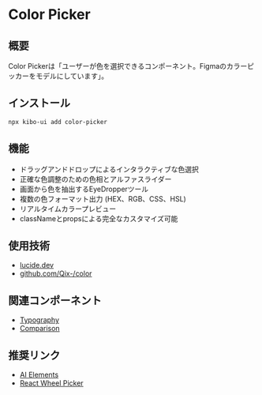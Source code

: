 # Color Picker

## 概要
Color Pickerは「ユーザーが色を選択できるコンポーネント。Figmaのカラーピッカーをモデルにしています」。

## インストール
```bash
npx kibo-ui add color-picker
```

## 機能
- ドラッグアンドドロップによるインタラクティブな色選択
- 正確な色調整のための色相とアルファスライダー
- 画面から色を抽出するEyeDropperツール
- 複数の色フォーマット出力 (HEX、RGB、CSS、HSL)
- リアルタイムカラープレビュー
- classNameとpropsによる完全なカスタマイズ可能

## 使用技術
- [lucide.dev](https://lucide.dev/)
- [github.com/Qix-/color](https://github.com/Qix-/color)

## 関連コンポーネント
- [Typography](/components/typography)
- [Comparison](/components/comparison)

## 推奨リンク
- [AI Elements](https://ai-sdk.dev/elements/components?ref=kibo)
- [React Wheel Picker](https://react-wheel-picker.chanhdai.com/?ref=kibo)
